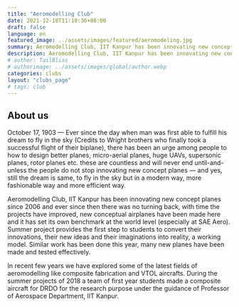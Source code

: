 ```yaml
---
title: "Aeromodelling Club"
date: 2021-12-18T11:10:36+08:00
draft: false
language: en
featured_image: ../assets/images/featured/aeromodeling.jpg
summary: Aeromodelling Club, IIT Kanpur has been innovating new concept planes since 2006 and ever since then there was no turning back, with time the projects have improved, new conceptual airplanes have been made here and it has set its own benchmark at the world level (especially at SAE Aero). Summer project provides the first step to students to convert their innovations, their new ideas and their imaginations into reality, a working model. Similar work has been done this year, many new planes have been made and tested effectively..
description: Aeromodelling Club, IIT Kanpur has been innovating new concept planes since 2006 and ever since then there was no turning back, with time the projects have improved, new conceptual airplanes have been made here and it has set its own benchmark at the world level (especially at SAE Aero). Summer project provides the first step to students to convert their innovations, their new ideas and their imaginations into reality, a working model. Similar work has been done this year, many new planes have been made and tested effectively.
# author: TailBliss
# authorimage: ../assets/images/global/author.webp
categories: clubs
layout: "clubs_page"
# tags: club
---
```

## About us
October 17, 1903 — Ever since the day when man was first able to fulfill his dream to fly in the sky (Credits to Wright brothers who finally took a successful flight of their biplane), there has been an urge among people to how to design better planes, micro-aerial planes, huge UAVs, supersonic planes, rotor planes etc. these are countless and will never end until-and-unless the people do not stop innovating new concept planes — and yes, still the dream is same, to fly in the sky but in a modern way, more fashionable way and more efficient way.

Aeromodelling Club, IIT Kanpur has been innovating new concept planes since 2006 and ever since then there was no turning back, with time the projects have improved, new conceptual airplanes have been made here and it has set its own benchmark at the world level (especially at SAE Aero). Summer project provides the first step to students to convert their innovations, their new ideas and their imaginations into reality, a working model. Similar work has been done this year, many new planes have been made and tested effectively.

In recent few years we have explored some of the latest fields of aeromodelling like composite fabrication and VTOL aircrafts. During the summer projects of 2018 a team of first year students made a composite aircraft for DRDO for the research purpose under the guidance of Professor of Aerospace Department, IIT Kanpur.
